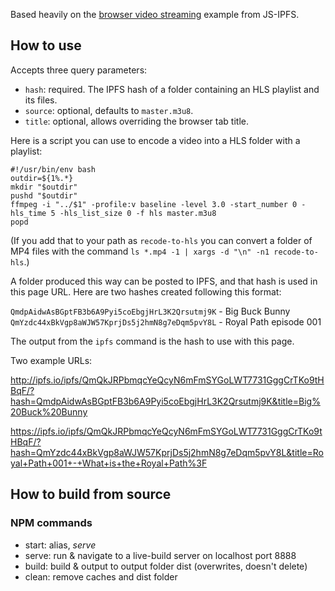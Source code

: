 Based heavily on the [browser video streaming](https://github.com/ipfs-examples/js-ipfs-examples/tree/master/examples/browser-video-streaming) example from JS-IPFS.

## How to use

Accepts three query parameters:

- `hash`: required. The IPFS hash of a folder containing an HLS playlist and its files.
- `source`: optional, defaults to `master.m3u8`.
- `title`: optional, allows overriding the browser tab title.

Here is a script you can use to encode a video into a HLS folder with a playlist:

```
#!/usr/bin/env bash
outdir=${1%.*}
mkdir "$outdir"
pushd "$outdir"
ffmpeg -i "../$1" -profile:v baseline -level 3.0 -start_number 0 -hls_time 5 -hls_list_size 0 -f hls master.m3u8
popd
```

(If you add that to your path as `recode-to-hls` you can convert a folder of MP4 files with the command `ls *.mp4 -1 | xargs -d "\n" -n1 recode-to-hls`.)

A folder produced this way can be posted to IPFS, and that hash is used in this page URL. Here are two hashes created following this format:

`QmdpAidwAsBGptFB3b6A9Pyi5coEbgjHrL3K2Qrsutmj9K` - Big Buck Bunny
`QmYzdc44xBkVgp8aWJW57KprjDs5j2hmN8g7eDqm5pvY8L` - Royal Path episode 001

The output from the `ipfs` command is the hash to use with this page.

Two example URLs:

http://ipfs.io/ipfs/QmQkJRPbmqcYeQcyN6mFmSYGoLWT7731GggCrTKo9tHBqF/?hash=QmdpAidwAsBGptFB3b6A9Pyi5coEbgjHrL3K2Qrsutmj9K&title=Big%20Buck%20Bunny

https://ipfs.io/ipfs/QmQkJRPbmqcYeQcyN6mFmSYGoLWT7731GggCrTKo9tHBqF/?hash=QmYzdc44xBkVgp8aWJW57KprjDs5j2hmN8g7eDqm5pvY8L&title=Royal+Path+001+-+What+is+the+Royal+Path%3F

## How to build from source

### NPM commands

- start: alias, _serve_
- serve: run & navigate to a live-build server on localhost port 8888
- build: build & output to output folder dist (overwrites, doesn't delete)
- clean: remove caches and dist folder
